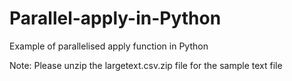 # Parallel-apply-in-Python
Example of parallelised apply function in Python

Note: Please unzip the largetext.csv.zip file for the sample text file
